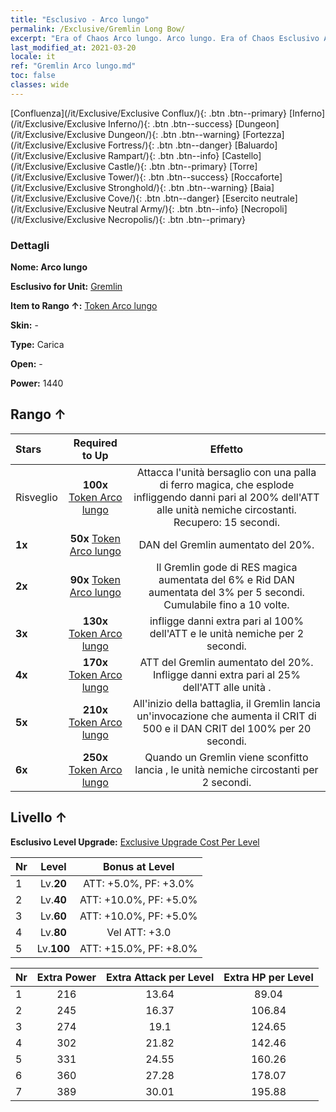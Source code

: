 ```yaml
---
title: "Esclusivo - Arco lungo"
permalink: /Exclusive/Gremlin Long Bow/
excerpt: "Era of Chaos Arco lungo. Arco lungo. Era of Chaos Esclusivo Arco lungo. Gremlin Esclusivo."
last_modified_at: 2021-03-20
locale: it
ref: "Gremlin Arco lungo.md"
toc: false
classes: wide
---
```

 [Confluenza](/it/Exclusive/Exclusive Conflux/){: .btn .btn--primary} [Inferno](/it/Exclusive/Exclusive Inferno/){: .btn .btn--success} [Dungeon](/it/Exclusive/Exclusive Dungeon/){: .btn .btn--warning} [Fortezza](/it/Exclusive/Exclusive Fortress/){: .btn .btn--danger} [Baluardo](/it/Exclusive/Exclusive Rampart/){: .btn .btn--info} [Castello](/it/Exclusive/Exclusive Castle/){: .btn .btn--primary} [Torre](/it/Exclusive/Exclusive Tower/){: .btn .btn--success} [Roccaforte](/it/Exclusive/Exclusive Stronghold/){: .btn .btn--warning} [Baia](/it/Exclusive/Exclusive Cove/){: .btn .btn--danger} [Esercito neutrale](/it/Exclusive/Exclusive Neutral Army/){: .btn .btn--info} [Necropoli](/it/Exclusive/Exclusive Necropolis/){: .btn .btn--primary} 

### Dettagli
 **Nome: Arco lungo** 

 **Esclusivo for Unit:** [Gremlin](/it/units/Gremlin/) 

 **Item to Rango ↑:** [Token Arco lungo](/it/Items/con_914/)

 **Skin:** -

 **Type:** Carica

 **Open:** -

 **Power:** 1440

## Rango ↑

  |     Stars    |  Required to Up | Effetto |
  |:-------------|:---------------:|:---------------:|
  |  Risveglio  | **100x** [Token Arco lungo](/it/Items/con_914/) | <Bomba magica> Attacca l'unità bersaglio con una palla di ferro magica, che esplode infliggendo danni pari al 200% dell'ATT alle unità nemiche circostanti. Recupero: 15 secondi. |
  | **1x** <i class="fas fa-star"/> | **50x** [Token Arco lungo](/it/Items/con_914/) | DAN del Gremlin aumentato del 20%. |
  | **2x** <i class="fas fa-star"/> | **90x** [Token Arco lungo](/it/Items/con_914/) | <Risveglio magico> Il Gremlin gode di RES magica aumentata del 6% e Rid DAN aumentata del 3% per 5 secondi. Cumulabile fino a 10 volte. |
  | **3x** <i class="fas fa-star"/> | **130x** [Token Arco lungo](/it/Items/con_914/) | <Bomba magica> infligge danni extra pari al 100% dell'ATT e <stordisce> le unità nemiche per 2 secondi. |
  | **4x** <i class="fas fa-star"/> | **170x** [Token Arco lungo](/it/Items/con_914/) | ATT del Gremlin aumentato del 20%. Infligge danni extra pari al 25% dell'ATT alle unità <stordite>. |
  | **5x** <i class="fas fa-star"/> | **210x** [Token Arco lungo](/it/Items/con_914/) | All'inizio della battaglia, il Gremlin lancia un'invocazione che aumenta il CRIT di 500 e il DAN CRIT del 100% per 20 secondi. |
  | **6x** <i class="fas fa-star"/> | **250x** [Token Arco lungo](/it/Items/con_914/) | <Tecniche diaboliche> Quando un Gremlin viene sconfitto lancia <Bomba magica>, <stordendo> le unità nemiche circostanti per 2 secondi. |


## Livello ↑
 **Esclusivo Level Upgrade:** [Exclusive Upgrade Cost Per Level](/Exclusive/ExclusiveUpgradeCostPerLevel/)

  |  Nr  |   Level  | Bonus at Level |
  |:-----|:--------:|:--------------:|
  | 1 | Lv.**20** | ATT: +5.0%, PF: +3.0% |
  | 2 | Lv.**40** | ATT: +10.0%, PF: +5.0% |
  | 3 | Lv.**60** | ATT: +10.0%, PF: +5.0% |
  | 4 | Lv.**80** | Vel ATT: +3.0 |
  | 5 | Lv.**100** | ATT: +15.0%, PF: +8.0% |


  |  Nr  |  Extra Power | Extra Attack per Level | Extra HP per Level |
  |:-----|:--------:|:--------:|:--------:|
  | 1 | 216 | 13.64 | 89.04 |
  | 2 | 245 | 16.37 | 106.84 |
  | 3 | 274 | 19.1 | 124.65 |
  | 4 | 302 | 21.82 | 142.46 |
  | 5 | 331 | 24.55 | 160.26 |
  | 6 | 360 | 27.28 | 178.07 |
  | 7 | 389 | 30.01 | 195.88 |


